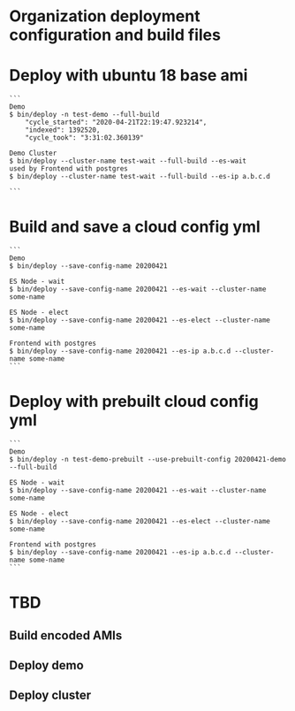 Organization deployment configuration and build files
=====================================================


# Deploy with ubuntu 18 base ami
    ```
    Demo
    $ bin/deploy -n test-demo --full-build
        "cycle_started": "2020-04-21T22:19:47.923214",
        "indexed": 1392520,
        "cycle_took": "3:31:02.360139"
    
    Demo Cluster
    $ bin/deploy --cluster-name test-wait --full-build --es-wait
    used by Frontend with postgres
    $ bin/deploy --cluster-name test-wait --full-build --es-ip a.b.c.d 

    ```

# Build and save a cloud config yml
    ```
    Demo
    $ bin/deploy --save-config-name 20200421 
   
    ES Node - wait
    $ bin/deploy --save-config-name 20200421 --es-wait --cluster-name some-name

    ES Node - elect
    $ bin/deploy --save-config-name 20200421 --es-elect --cluster-name some-name
    
    Frontend with postgres
    $ bin/deploy --save-config-name 20200421 --es-ip a.b.c.d --cluster-name some-name
    ```

# Deploy with prebuilt cloud config yml
    ```
    Demo
    $ bin/deploy -n test-demo-prebuilt --use-prebuilt-config 20200421-demo --full-build
   
    ES Node - wait
    $ bin/deploy --save-config-name 20200421 --es-wait --cluster-name some-name

    ES Node - elect
    $ bin/deploy --save-config-name 20200421 --es-elect --cluster-name some-name
    
    Frontend with postgres
    $ bin/deploy --save-config-name 20200421 --es-ip a.b.c.d --cluster-name some-name
    ```

# TBD
## Build encoded AMIs
## Deploy demo
## Deploy cluster

